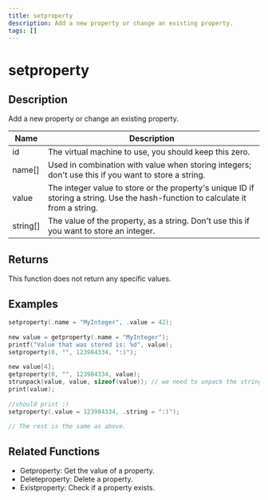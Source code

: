 ```yaml
---
title: setproperty
description: Add a new property or change an existing property.
tags: []
---
```


# setproperty

## Description

Add a new property or change an existing property.

| Name     | Description                                                                                                                      |
| -------- | -------------------------------------------------------------------------------------------------------------------------------- |
| id       | The virtual machine to use, you should keep this zero.                                                                           |
| name[]   | Used in combination with value when storing integers; don't use this if you want to store a string.                              |
| value    | The integer value to store or the property's unique ID if storing a string. Use the hash-function to calculate it from a string. |
| string[] | The value of the property, as a string. Don't use this if you want to store an integer.                                          |

## Returns

This function does not return any specific values.

## Examples

```c
setproperty(.name = "MyInteger", .value = 42);
 
new value = getproperty(.name = "MyInteger");
printf("Value that was stored is: %d", value);
setproperty(0, "", 123984334, ":)");
 
new value[4];
getproperty(0, "", 123984334, value);
strunpack(value, value, sizeof(value)); // we need to unpack the string first
print(value);
 
//should print :)
setproperty(.value = 123984334, .string = ":)");
 
// The rest is the same as above.
```

## Related Functions

- Getproperty: Get the value of a property.
- Deleteproperty: Delete a property.
- Existproperty: Check if a property exists.
